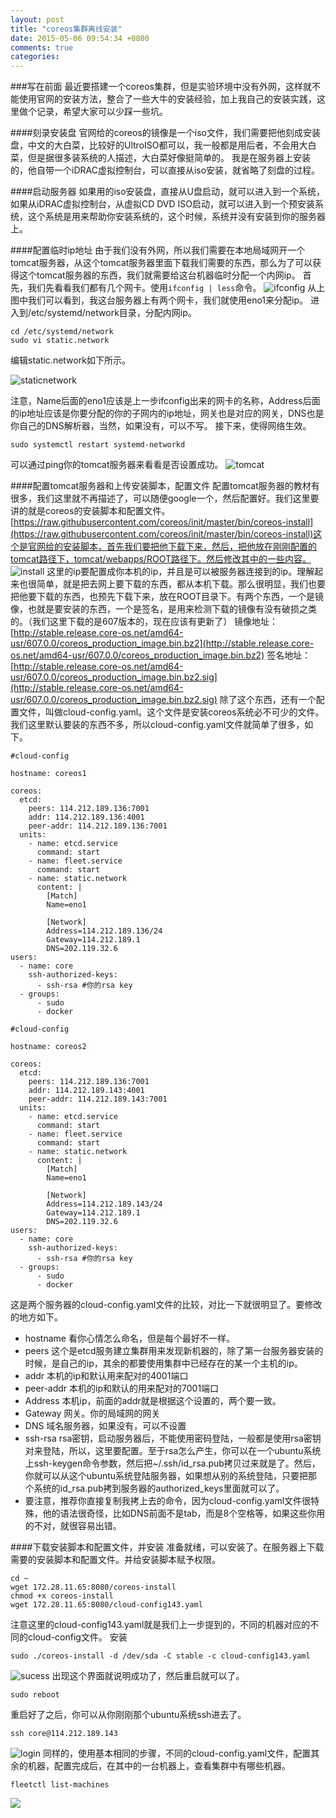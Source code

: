 ```yaml
---
layout: post
title: "coreos集群离线安装"
date: 2015-05-06 09:54:34 +0800
comments: true
categories: 
---
```


###写在前面
最近要搭建一个coreos集群，但是实验环境中没有外网，这样就不能使用官网的安装方法，整合了一些大牛的安装经验，加上我自己的安装实践，这里做个记录，希望大家可以少踩一些坑。

<!--more-->

####刻录安装盘
官网给的coreos的镜像是一个iso文件，我们需要把他刻成安装盘，中文的大白菜，比较好的UltroISO都可以，我一般都是用后者，不会用大白菜，但是据很多装系统的人描述，大白菜好像挺简单的。
我是在服务器上安装的，他自带一个iDRAC虚拟控制台，可以直接从iso安装，就省略了刻盘的过程。

####启动服务器
如果用的iso安装盘，直接从U盘启动，就可以进入到一个系统，如果从iDRAC虚拟控制台，从虚拟CD DVD ISO启动，就可以进入到一个预安装系统，这个系统是用来帮助你安装系统的，这个时候，系统并没有安装到你的服务器上。

####配置临时ip地址
由于我们没有外网，所以我们需要在本地局域网开一个tomcat服务器，从这个tomcat服务器里面下载我们需要的东西，那么为了可以获得这个tomcat服务器的东西，我们就需要给这台机器临时分配一个内网ip。
首先，我们先看看我们都有几个网卡。使用`ifconfig | less`命令。
![ifconfig](http://i1066.photobucket.com/albums/u407/5681713/coreos-install/ifconfig_zps44mqiukv.png)
从上图中我们可以看到，我这台服务器上有两个网卡，我们就使用eno1来分配ip。
进入到/etc/systemd/network目录，分配内网ip。
```
cd /etc/systemd/network
sudo vi static.network
```
编辑static.network如下所示。

![staticnetwork](http://i1066.photobucket.com/albums/u407/5681713/coreos-install/staticnetwork_zps6zii1usf.png)

注意，Name后面的eno1应该是上一步ifconfig出来的网卡的名称，Address后面的ip地址应该是你要分配的你的子网内的ip地址，网关也是对应的网关，DNS也是你自己的DNS解析器，当然，如果没有，可以不写。
接下来，使得网络生效。
```
sudo systemctl restart systemd-networkd
```
可以通过ping你的tomcat服务器来看看是否设置成功。
![tomcat](http://i1066.photobucket.com/albums/u407/5681713/coreos-install/ping_zpshqq6duxh.png)

####配置tomcat服务器和上传安装脚本，配置文件
配置tomcat服务器的教材有很多，我们这里就不再描述了，可以随便google一个，然后配置好。我们这里要讲的就是coreos的安装脚本和配置文件。
[https://raw.githubusercontent.com/coreos/init/master/bin/coreos-install](https://raw.githubusercontent.com/coreos/init/master/bin/coreos-install)这个是官网给的安装脚本，首先我们要把他下载下来，然后，把他放在刚刚配置的tomcat路径下，tomcat/webapps/ROOT路径下。然后修改其中的一些内容。
![install](http://i1066.photobucket.com/albums/u407/5681713/coreos-install/coreos-install_zpshx5fw1ft.png)
这里的ip要配置成你本机的ip，并且是可以被服务器连接到的ip。理解起来也很简单，就是把去网上要下载的东西，都从本机下载。那么很明显，我们也要把他要下载的东西，也预先下载下来，放在ROOT目录下。有两个东西，一个是镜像，也就是要安装的东西，一个是签名，是用来检测下载的镜像有没有破损之类的。（我们这里下载的是607版本的，现在应该有更新了）
镜像地址：[http://stable.release.core-os.net/amd64-usr/607.0.0/coreos_production_image.bin.bz2](http://stable.release.core-os.net/amd64-usr/607.0.0/coreos_production_image.bin.bz2)
签名地址：[http://stable.release.core-os.net/amd64-usr/607.0.0/coreos_production_image.bin.bz2.sig](http://stable.release.core-os.net/amd64-usr/607.0.0/coreos_production_image.bin.bz2.sig)
除了这个东西，还有一个配置文件，叫做cloud-config.yaml。这个文件是安装coreos系统必不可少的文件。我们这里默认要装的东西不多，所以cloud-config.yaml文件就简单了很多，如下。
```
#cloud-config
  
hostname: coreos1
  
coreos:    
  etcd:      
    peers: 114.212.189.136:7001
    addr: 114.212.189.136:4001  
    peer-addr: 114.212.189.136:7001  
  units:  
    - name: etcd.service  
      command: start  
    - name: fleet.service  
      command: start  
    - name: static.network  
      content: |  
        [Match]  
        Name=eno1
  
        [Network]  
        Address=114.212.189.136/24  
        Gateway=114.212.189.1
		DNS=202.119.32.6
users:    
  - name: core  
    ssh-authorized-keys:   
      - ssh-rsa #你的rsa key
  - groups:  
      - sudo  
      - docker 
```

```
#cloud-config
  
hostname: coreos2
  
coreos:    
  etcd:      
    peers: 114.212.189.136:7001
    addr: 114.212.189.143:4001  
    peer-addr: 114.212.189.143:7001  
  units:  
    - name: etcd.service  
      command: start  
    - name: fleet.service  
      command: start  
    - name: static.network  
      content: |  
        [Match]  
        Name=eno1
  
        [Network]  
        Address=114.212.189.143/24  
        Gateway=114.212.189.1
        DNS=202.119.32.6
users:    
  - name: core  
    ssh-authorized-keys:   
      - ssh-rsa #你的rsa key
  - groups:  
      - sudo  
      - docker 
```
这是两个服务器的cloud-config.yaml文件的比较，对比一下就很明显了。要修改的地方如下。
+ hostname 看你心情怎么命名，但是每个最好不一样。
+ peers 这个是etcd服务建立集群用来发现新机器的，除了第一台服务器安装的时候，是自己的ip，其余的都要使用集群中已经存在的某一个主机的ip。
+ addr 本机的ip和默认用来配对的4001端口
+ peer-addr 本机的ip和默认的用来配对的7001端口
+ Address 本机ip，前面的addr就是根据这个设置的，两个要一致。
+ Gateway 网关。你的局域网的网关
+ DNS 域名服务器，如果没有，可以不设置
+ ssh-rsa rsa密钥，启动服务器后，不能使用密码登陆，一般都是使用rsa密钥对来登陆，所以，这里要配置。至于rsa怎么产生，你可以在一个ubuntu系统上ssh-keygen命令参数，然后把~/.ssh/id_rsa.pub拷贝过来就是了。然后，你就可以从这个ubuntu系统登陆服务器，如果想从别的系统登陆，只要把那个系统的id_rsa.pub拷到服务器的authorized_keys里面就可以了。
+ 要注意，推荐你直接复制我拷上去的命令，因为cloud-config.yaml文件很特殊，他的语法很奇怪，比如DNS前面不是tab，而是8个空格等，如果这些你用的不对，就很容易出错。

####下载安装脚本和配置文件，并安装
准备就绪，可以安装了。在服务器上下载需要的安装脚本和配置文件。并给安装脚本赋予权限。
```
cd ~
wget 172.28.11.65:8080/coreos-install
chmod +x coreos-install
wget 172.28.11.65:8080/cloud-config143.yaml
```
注意这里的cloud-config143.yaml就是我们上一步提到的，不同的机器对应的不同的cloud-config文件。
安装
```
sudo ./coreos-install -d /dev/sda -C stable -c cloud-config143.yaml
```
![sucess](http://i1066.photobucket.com/albums/u407/5681713/coreos-install/success_zps7auwgjzn.png)
出现这个界面就说明成功了，然后重启就可以了。
```
sudo reboot
```
重启好了之后，你可以从你刚刚那个ubuntu系统ssh进去了。
```
ssh core@114.212.189.143
```
![login](http://i1066.photobucket.com/albums/u407/5681713/coreos-install/login_zpssxrdse5c.png)
同样的，使用基本相同的步骤，不同的cloud-config.yaml文件，配置其余的机器，配置完成后，在其中的一台机器上，查看集群中有哪些机器。
```
fleetctl list-machines
```
![](http://i1066.photobucket.com/albums/u407/5681713/coreos-install/listmachines_zpskqtipnkp.png)
